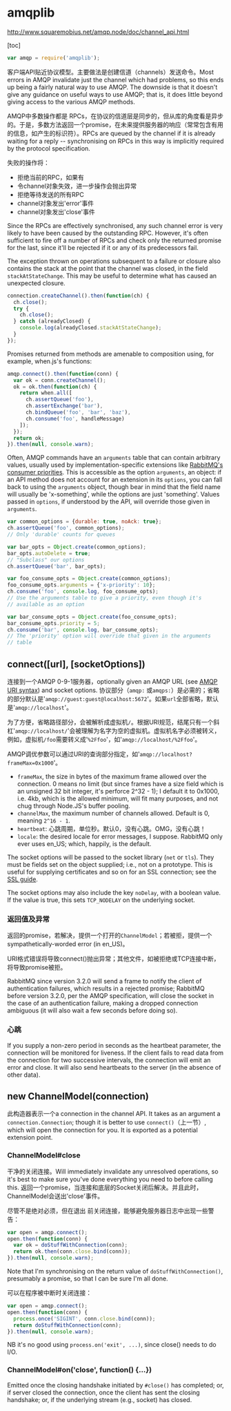 # amqplib

http://www.squaremobius.net/amqp.node/doc/channel_api.html

[toc]

```js
var amqp = require('amqplib');
```

客户端API贴近协议模型。主要做法是创建信道（channels）发送命令。Most errors in AMQP invalidate just the channel which had problems, so this ends up being a fairly natural way to use AMQP. The downside is that it doesn't give any guidance on useful ways to use AMQP; that is, it does little beyond giving access to the various AMQP methods.

AMQP中多数操作都是 RPCs，在协议的信道层是同步的，但从库的角度看是异步的。于是，多数方法返回一个promise，在未来提供服务器的响应（常常包含有用的信息，如产生的标识符）。RPCs are queued by the channel if it is already waiting for a reply -- synchronising on RPCs in this way is implicitly required by the protocol specification.

失败的操作将：

- 拒绝当前的RPC，如果有
- 令channel对象失效，进一步操作会抛出异常
- 拒绝等待发送的所有RPC
- channel对象发出'error'事件
- channel对象发出'close'事件

Since the RPCs are effectively synchronised, any such channel error is very likely to have been caused by the outstanding RPC. However, it's often sufficient to fire off a number of RPCs and check only the returned promise for the last, since it'll be rejected if it or any of its predecessors fail.

The exception thrown on operations subsequent to a failure or closure also contains the stack at the point that the channel was closed, in the field `stackAtStateChange`. This may be useful to determine what has caused an unexpected closure.

```js
connection.createChannel().then(function(ch) {
  ch.close();
  try {
    ch.close();
  } catch (alreadyClosed) {
    console.log(alreadyClosed.stackAtStateChange);
  }
});
```

Promises returned from methods are amenable to composition using, for example, when.js's functions:
```js
amqp.connect().then(function(conn) {
  var ok = conn.createChannel();
  ok = ok.then(function(ch) {
    return when.all([
      ch.assertQueue('foo'),
      ch.assertExchange('bar'),
      ch.bindQueue('foo', 'bar', 'baz'),
      ch.consume('foo', handleMessage)
    ]);
  });
  return ok;
}).then(null, console.warn);
```

Often, AMQP commands have an `arguments` table that can contain arbitrary values, usually used by implementation-specific extensions like [RabbitMQ's consumer priorities](http://www.rabbitmq.com/consumer-priority.html). This is accessible as the option `arguments`, an object: if an API method does not account for an extension in its `options`, you can fall back to using the `arguments` object, though bear in mind that the field name will usually be 'x-something', while the options are just 'something'. Values passed in `options`, if understood by the API, will override those given in `arguments`.

```js
var common_options = {durable: true, noAck: true};
ch.assertQueue('foo', common_options);
// Only 'durable' counts for queues

var bar_opts = Object.create(common_options);
bar_opts.autoDelete = true;
// "Subclass" our options
ch.assertQueue('bar', bar_opts);

var foo_consume_opts = Object.create(common_options);
foo_consume_opts.arguments = {'x-priority': 10};
ch.consume('foo', console.log, foo_consume_opts);
// Use the arguments table to give a priority, even though it's
// available as an option

var bar_consume_opts = Object.create(foo_consume_opts);
bar_consume_opts.priority = 5;
ch.consume('bar', console.log, bar_consume_opts);
// The 'priority' option will override that given in the arguments
// table
```

## connect([url], [socketOptions])

连接到一个AMQP 0-9-1服务器，optionally given an AMQP URL (see [AMQP URI syntax](http://www.rabbitmq.com/uri-spec.html)) and socket options. 协议部分（`amqp:` 或`amqps:`）是必需的；省略的部分默认是'`amqp://guest:guest@localhost:5672`'。如果`url`全部省略，默认是'`amqp://localhost`'。

为了方便，省略路径部分，会被解析成虚拟机`/`。根据URI规范，结尾只有一个斜杠'`amqp://localhost/`'会被理解为名字为空的虚拟机。虚拟机名字必须被转义，例如，虚拟机`/foo`需要转义成'`%2Ffoo`'，如'`amqp://localhost/%2Ffoo`'。

AMQP调优参数可以通过URI的查询部分指定，如'`amqp://localhost?frameMax=0x1000`'。

- `frameMax`, the size in bytes of the maximum frame allowed over the connection. 0 means no limit (but since frames have a size field which is an unsigned 32 bit integer, it's perforce 2^32 - 1); I default it to 0x1000, i.e. 4kb, which is the allowed minimum, will fit many purposes, and not chug through Node.JS's buffer pooling.
- `channelMax`, the maximum number of channels allowed. Default is 0, meaning `2^16 - 1`.
- `heartbeat`: 心跳周期，单位秒。默认0，没有心跳。OMG，没有心跳！
- `locale`: the desired locale for error messages, I suppose. RabbitMQ only ever uses en_US; which, happily, is the default.

The socket options will be passed to the socket library (`net` or `tls`). They must be fields set on the object supplied; i.e., not on a prototype. This is useful for supplying certificates and so on for an SSL connection; see the [SSL guide](http://squaremo.github.com/amqp.node/doc/ssl.html).

The socket options may also include the key `noDelay`, with a boolean value. If the value is true, this sets `TCP_NODELAY` on the underlying socket.

### 返回值及异常

返回的promise，若解决，提供一个打开的`ChannelModel`；若被拒，提供一个sympathetically-worded error (in en_US)。

URI格式错误将导致connect()抛出异常；其他文件，如被拒绝或TCP连接中断，将导致promise被拒。

RabbitMQ since version 3.2.0 will send a frame to notify the client of authentication failures, which results in a rejected promise; RabbitMQ before version 3.2.0, per the AMQP specification, will close the socket in the case of an authentication failure, making a dropped connection ambiguous (it will also wait a few seconds before doing so).

### 心跳

If you supply a non-zero period in seconds as the heartbeat parameter, the connection will be monitored for liveness. If the client fails to read data from the connection for two successive intervals, the connection will emit an error and close. It will also send heartbeats to the server (in the absence of other data).

## new ChannelModel(connection)

此构造器表示一个a connection in the channel API. It takes as an argument a `connection.Connection`; though it is better to use `connect()`（上一节）, which will open the connection for you. It is exported as a potential extension point.

### ChannelModel#close

干净的关闭连接。Will immediately invalidate any unresolved operations, so it's best to make sure you've done everything you need to before calling this. 返回一个promise，当连接和底层的Socket关闭后解决。并且此时，ChannelModel会送出'close'事件。

尽管不是绝对必须，但在退出 前关闭连接，能够避免服务器日志中出现一些警告：
```js
var open = amqp.connect();
open.then(function(conn) {
  var ok = doStuffWithConnection(conn);
  return ok.then(conn.close.bind(conn));
}).then(null, console.warn);
```

Note that I'm synchronising on the return value of `doStuffWithConnection()`, presumably a promise, so that I can be sure I'm all done.

可以在程序被中断时关闭连接：

```js
var open = amqp.connect();
open.then(function(conn) {
  process.once('SIGINT', conn.close.bind(conn));
  return doStuffWithConnection(conn);
}).then(null, console.warn);
```

NB it's no good using `process.on('exit', ...)`, since close() needs to do I/O.

### ChannelModel#on('close', function() {...})

Emitted once the closing handshake initiated by `#close()` has completed; or, if server closed the connection, once the client has sent the closing handshake; or, if the underlying stream (e.g., socket) has closed.







